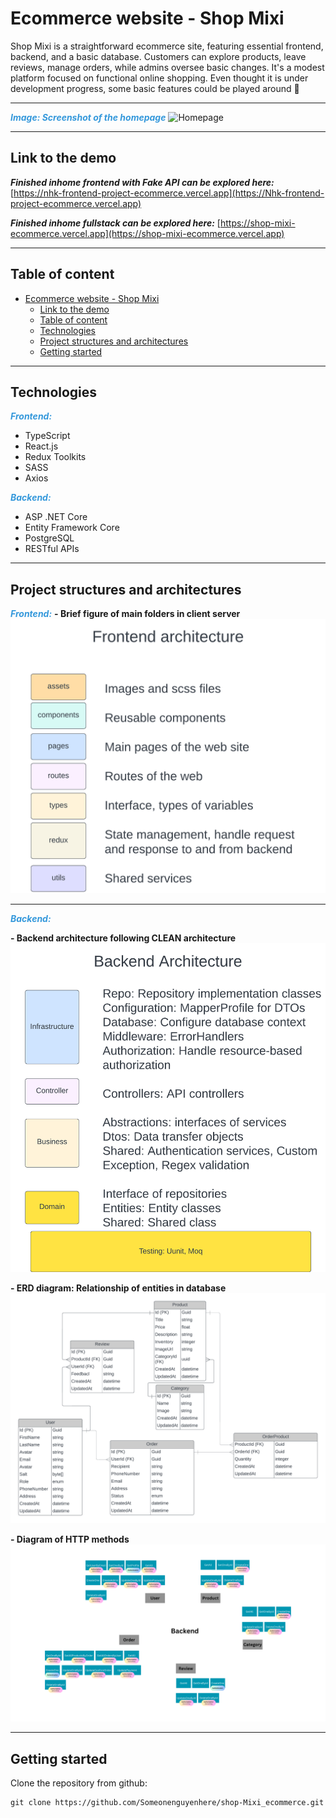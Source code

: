 # Ecommerce website - Shop Mixi

Shop Mixi is a straightforward ecommerce site, featuring essential frontend, backend, and a basic database. Customers can explore products, leave reviews, manage orders, while admins oversee basic changes. It's a modest platform focused on functional online shopping. Even thought it is under development progress, some basic features could be played around &#128722;

***
<span style="color: #3498DB; font-weight: bold; font-style: italic;">Image: Screenshot of the homepage</span>
![Homepage](/screenshot_website_homepage.PNG)

***
## Link to the demo
***Finished inhome frontend with Fake API can be explored here:***
[https://nhk-frontend-project-ecommerce.vercel.app](https://Nhk-frontend-project-ecommerce.vercel.app)

***Finished inhome fullstack can be explored here:***
[https://shop-mixi-ecommerce.vercel.app](https://shop-mixi-ecommerce.vercel.app)
***

## Table of content

- [Ecommerce website - Shop Mixi](#ecommerce-website---shop-mixi)
  - [Link to the demo](#link-to-the-demo)
  - [Table of content](#table-of-content)
  - [Technologies](#technologies)
  - [Project structures and architectures](#project-structures-and-architectures)
  - [Getting started](#getting-started)

<a name="technologies"></a>
***

## Technologies
<span style="color: #3498DB; font-weight: bold; font-style: italic;">Frontend:</span>
- TypeScript
- React.js
- Redux Toolkits
- SASS
- Axios
  
<span style="color: #3498DB; font-weight: bold; font-style: italic;">Backend:</span>
- ASP .NET Core
- Entity Framework Core
- PostgreSQL
- RESTful APIs
***

<a name="project-structure"></a>

## Project structures and architectures
<span style="color: #3498DB; font-weight: bold; font-style: italic;">Frontend:</span>
**- Brief figure of main folders in client server**
![Frontend](/frontend-architecture.png)
***
<span style="color: #3498DB; font-weight: bold; font-style: italic;">Backend:</span>

**- Backend architecture following CLEAN architecture**
![Backend](/backend-architecture.png)

**- ERD diagram: Relationship of entities in database**
![Backend](/erd.png)

**- Diagram of HTTP methods**
![Backend](/shopMixi-presenter.png)

***
<a name="getting-started"></a>

## Getting started

Clone the repository from github:

```
git clone https://github.com/Someonenguyenhere/shop-Mixi_ecommerce.git
```
